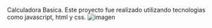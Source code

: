 Calculadora Basica.
Este proyecto fue realizado utilizando tecnologias como javascript, html y css.
![imagen](https://github.com/RomeroT76/web-matematicas/assets/129805853/b3e960b7-64b3-4277-9608-2a60ce5b05dc)
